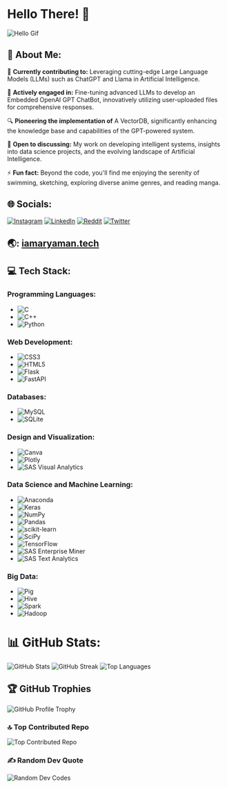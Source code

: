# Hello There! 👋
![Hello Gif](https://media.giphy.com/media/hvRJCLFzcasrR4ia7z/giphy.gif)

## 💫 About Me:
🚀 **Currently contributing to:** Leveraging cutting-edge Large Language Models (LLMs) such as ChatGPT and Llama in Artificial Intelligence.

👯 **Actively engaged in:** Fine-tuning advanced LLMs to develop an Embedded OpenAI GPT ChatBot, innovatively utilizing user-uploaded files for comprehensive responses.

🔍 **Pioneering the implementation of** A VectorDB, significantly enhancing the knowledge base and capabilities of the GPT-powered system.

💬 **Open to discussing:** My work on developing intelligent systems, insights into data science projects, and the evolving landscape of Artificial Intelligence.

⚡ **Fun fact:** Beyond the code, you'll find me enjoying the serenity of swimming, sketching, exploring diverse anime genres, and reading manga.

## 🌐 Socials:
[![Instagram](https://img.shields.io/badge/Instagram-%23E4405F.svg?logo=Instagram&logoColor=white)](https://instagram.com/absterjr)
[![LinkedIn](https://img.shields.io/badge/LinkedIn-%230077B5.svg?logo=linkedin&logoColor=white)](https://linkedin.com/in/absterjr)
[![Reddit](https://img.shields.io/badge/Reddit-%23FF4500.svg?logo=Reddit&logoColor=white)](https://reddit.com/user/absterjr)
[![Twitter](https://img.shields.io/badge/Twitter-%231DA1F2.svg?logo=Twitter&logoColor=white)](https://twitter.com/AbsterJr)

## 🌏: [iamaryaman.tech](https://iamaryaman.tech)

## 💻 Tech Stack:
### Programming Languages:
- ![C](https://img.shields.io/badge/c-%2300599C.svg?style=plastic&logo=c&logoColor=white)
- ![C++](https://img.shields.io/badge/c++-%2300599C.svg?style=plastic&logo=c%2B%2B&logoColor=white)
- ![Python](https://img.shields.io/badge/python-3670A0?style=plastic&logo=python&logoColor=ffdd54)

### Web Development:
- ![CSS3](https://img.shields.io/badge/css3-%231572B6.svg?style=plastic&logo=css3&logoColor=white)
- ![HTML5](https://img.shields.io/badge/html5-%23E34F26.svg?style=plastic&logo=html5&logoColor=white)
- ![Flask](https://img.shields.io/badge/flask-%23000.svg?style=plastic&logo=flask&logoColor=white)
- ![FastAPI](https://img.shields.io/badge/FastAPI-005571?style=plastic&logo=fastapi)

### Databases:
- ![MySQL](https://img.shields.io/badge/mysql-%2300f.svg?style=plastic&logo=mysql&logoColor=white)
- ![SQLite](https://img.shields.io/badge/sqlite-%2307405e.svg?style=plastic&logo=sqlite&logoColor=white)

### Design and Visualization:
- ![Canva](https://img.shields.io/badge/Canva-%2300C4CC.svg?style=plastic&logo=Canva&logoColor=white)
- ![Plotly](https://img.shields.io/badge/Plotly-%233F4F75.svg?style=plastic&logo=plotly&logoColor=white)
- ![SAS Visual Analytics](https://img.shields.io/badge/SAS%20Visual%20Analytics-%23CC6699.svg?style=plastic&logo=SAS&logoColor=white)

### Data Science and Machine Learning:
- ![Anaconda](https://img.shields.io/badge/Anaconda-%2344A833.svg?style=plastic&logo=anaconda&logoColor=white)
- ![Keras](https://img.shields.io/badge/Keras-%23D00000.svg?style=plastic&logo=Keras&logoColor=white)
- ![NumPy](https://img.shields.io/badge/numpy-%23013243.svg?style=plastic&logo=numpy&logoColor=white)
- ![Pandas](https://img.shields.io/badge/pandas-%23150458.svg?style=plastic&logo=pandas&logoColor=white)
- ![scikit-learn](https://img.shields.io/badge/scikit--learn-%23F7931E.svg?style=plastic&logo=scikit-learn&logoColor=white)
- ![SciPy](https://img.shields.io/badge/SciPy-%230C55A5.svg?style=plastic&logo=scipy&logoColor=white)
- ![TensorFlow](https://img.shields.io/badge/TensorFlow-%23FF6F00.svg?style=plastic&logo=TensorFlow&logoColor=white)
- ![SAS Enterprise Miner](https://img.shields.io/badge/SAS%20Enterprise%20Miner-%23322F8D.svg?style=plastic&logo=SAS&logoColor=white)
- ![SAS Text Analytics](https://img.shields.io/badge/SAS%20Text%20Analytics-%23006699.svg?style=plastic&logo=SAS&logoColor=white)

### Big Data:
- ![Pig](https://img.shields.io/badge/Pig-%23F37621.svg?style=plastic&logo=apache%20pig&logoColor=white)
- ![Hive](https://img.shields.io/badge/Hive-%23FDEE21.svg?style=plastic&logo=apache%20hive&logoColor=black)
- ![Spark](https://img.shields.io/badge/Spark-%23E25A1C.svg?style=plastic&logo=apache%20spark&logoColor=white)
- ![Hadoop](https://img.shields.io/badge/Hadoop-%23FABC2A.svg?style=plastic&logo=apache%20hadoop&logoColor=white)

# 📊 GitHub Stats:
![GitHub Stats](https://github-readme-stats.vercel.app/api?username=absterjr&theme=dracula&hide_border=true&include_all_commits=true&count_private=true)
![GitHub Streak](https://github-readme-streak-stats.herokuapp.com/?user=absterjr&theme=dracula&hide_border=true)
![Top Languages](https://github-readme-stats.vercel.app/api/top-langs/?username=absterjr&theme=dracula&hide_border=true&include_all_commits=true&count_private=true&layout=compact)

## 🏆 GitHub Trophies
![GitHub Profile Trophy](https://github-profile-trophy.vercel.app/?username=absterjr&theme=dracula&no-frame=true&no-bg=false&margin-w=4&rank=SECRET,AAA,AA,A,B,C)

### 🔝 Top Contributed Repo
![Top Contributed Repo](https://github-contributor-stats.vercel.app/api?username=absterjr&limit=5&theme=dracula&combine_all_yearly_contributions=true)

### ✍️ Random Dev Quote
![Random Dev Codes](https://quotes-github-readme.vercel.app/api?type=horizontal&theme=radical)
